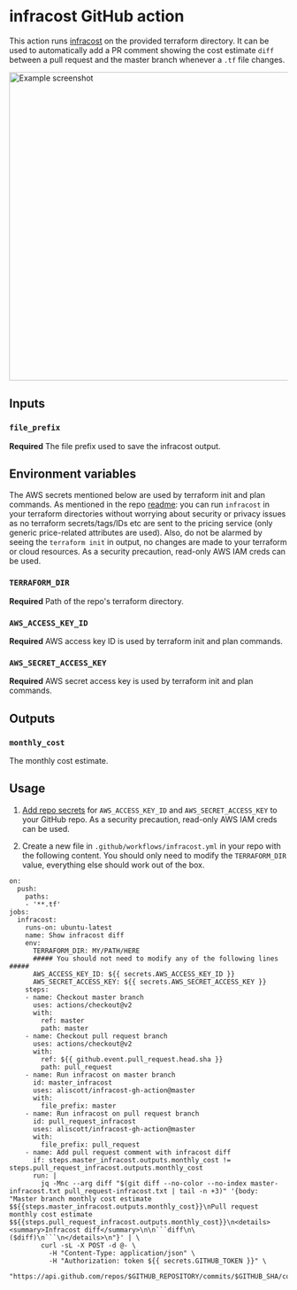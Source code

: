 # infracost GitHub action

This action runs [infracost](https://github.com/aliscott/infracost) on the provided terraform directory. It can be used to automatically add a PR comment showing the cost estimate `diff` between a pull request and the master branch whenever a `.tf` file changes.

<img src="../../../examples/diff_screenshot.png" width=557 alt="Example screenshot" />

## Inputs

### `file_prefix`

**Required** The file prefix used to save the infracost output.

## Environment variables

The AWS secrets mentioned below are used by terraform init and plan commands. As mentioned in the repo [readme](../../../README.md): you can run `infracost` in your terraform directories without worrying about security or privacy issues as no terraform secrets/tags/IDs etc are sent to the pricing service (only generic price-related attributes are used). Also, do not be alarmed by seeing the `terraform init` in output, no changes are made to your terraform or cloud resources. As a security precaution, read-only AWS IAM creds can be used.

### `TERRAFORM_DIR`

**Required** Path of the repo's terraform directory.

### `AWS_ACCESS_KEY_ID`

**Required** AWS access key ID is used by terraform init and plan commands.

### `AWS_SECRET_ACCESS_KEY`

**Required** AWS secret access key is used by terraform init and plan commands.

## Outputs

### `monthly_cost`

The monthly cost estimate.

## Usage

1. [Add repo secrets](https://docs.github.com/en/actions/configuring-and-managing-workflows/creating-and-storing-encrypted-secrets#creating-encrypted-secrets-for-a-repository) for `AWS_ACCESS_KEY_ID` and `AWS_SECRET_ACCESS_KEY` to your GitHub repo. As a security precaution, read-only AWS IAM creds can be used.

2. Create a new file in `.github/workflows/infracost.yml` in your repo with the following content. You should only need to modify the `TERRAFORM_DIR` value, everything else should work out of the box.
```
on:
  push:
    paths:
    - '**.tf'
jobs:
  infracost:
    runs-on: ubuntu-latest
    name: Show infracost diff
    env:
      TERRAFORM_DIR: MY/PATH/HERE
      ##### You should not need to modify any of the following lines #####
      AWS_ACCESS_KEY_ID: ${{ secrets.AWS_ACCESS_KEY_ID }}
      AWS_SECRET_ACCESS_KEY: ${{ secrets.AWS_SECRET_ACCESS_KEY }}
    steps:
    - name: Checkout master branch
      uses: actions/checkout@v2
      with:
        ref: master
        path: master
    - name: Checkout pull request branch
      uses: actions/checkout@v2
      with:
        ref: ${{ github.event.pull_request.head.sha }}
        path: pull_request
    - name: Run infracost on master branch
      id: master_infracost
      uses: aliscott/infracost-gh-action@master
      with:
        file_prefix: master
    - name: Run infracost on pull request branch
      id: pull_request_infracost
      uses: aliscott/infracost-gh-action@master
      with:
        file_prefix: pull_request
    - name: Add pull request comment with infracost diff
      if: steps.master_infracost.outputs.monthly_cost != steps.pull_request_infracost.outputs.monthly_cost
      run: |
        jq -Mnc --arg diff "$(git diff --no-color --no-index master-infracost.txt pull_request-infracost.txt | tail -n +3)" '{body: "Master branch monthly cost estimate $${{steps.master_infracost.outputs.monthly_cost}}\nPull request monthly cost estimate $${{steps.pull_request_infracost.outputs.monthly_cost}}\n<details><summary>Infracost diff</summary>\n\n```diff\n\($diff)\n```\n</details>\n"}' | \
        curl -sL -X POST -d @- \
          -H "Content-Type: application/json" \
          -H "Authorization: token ${{ secrets.GITHUB_TOKEN }}" \
          "https://api.github.com/repos/$GITHUB_REPOSITORY/commits/$GITHUB_SHA/comments"
```
